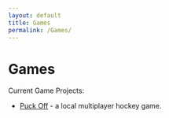 ```yaml
---
layout: default
title: Games
permalink: /Games/
---
```


<h1>Games</h1>

Current Game Projects:

<ul class="list-unstyled">
    <li><a href="http://puckoffgame.com/" target="_blank">Puck Off</a> - a local multiplayer hockey game.</li>
</ul>